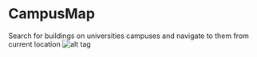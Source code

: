 # CampusMap
Search for buildings on universities campuses and navigate to them from current location
![alt tag](https://www.youtube.com/watch?v=QX-rvItPaE0)
